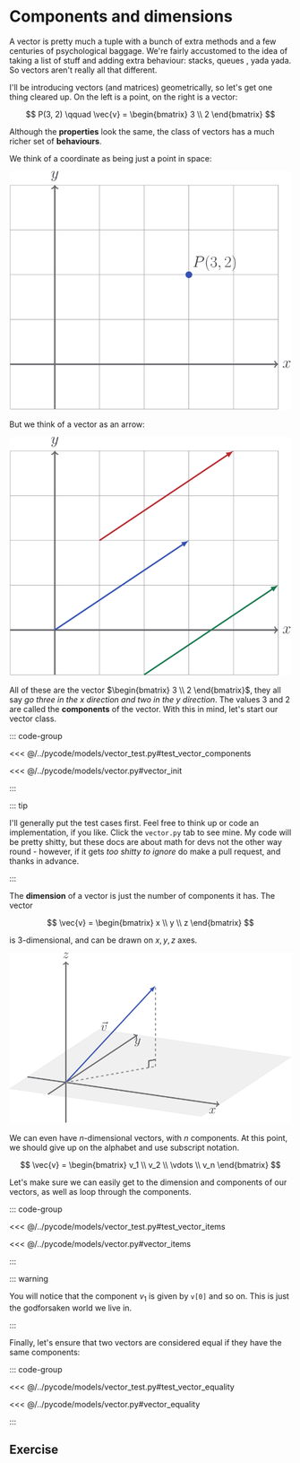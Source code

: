 # Components and dimensions

A vector is pretty much a tuple with a bunch of extra methods and a few
centuries of psychological baggage. We're fairly accustomed to the idea of
taking a list of stuff and adding extra behaviour: stacks, queues , yada yada.
So vectors aren't really all that different.

I'll be introducing vectors (and matrices) geometrically, so let's get one thing
cleared up. On the left is a point, on the right is a vector:

$$
P(3, 2) \qquad \vec{v} = \begin{bmatrix} 3 \\ 2 \end{bmatrix}
$$

Although the **properties** look the same, the class of vectors has a much
richer set of **behaviours**.

We think of a coordinate as being just a point in space:

![](../../images/point-in-space.svg)

But we think of a vector as an arrow:

![](../../images/basic-vector.svg)

All of these are the vector $\begin{bmatrix} 3 \\ 2 \end{bmatrix}$, they all say
_go three in the $x$ direction and two in the $y$ direction_. The values $3$ and
$2$ are called the **components** of the vector. With this in mind, let's start
our vector class.

::: code-group

<<< @/../pycode/models/vector_test.py#test_vector_components

<<< @/../pycode/models/vector.py#vector_init

:::

::: tip

I'll generally put the test cases first. Feel free to think up or code an
implementation, if you like. Click the `vector.py` tab to see mine. My code will
be pretty shitty, but these docs are about math for devs not the other way
round - however, if it gets _too shitty to ignore_ do make a pull request, and
thanks in advance.

:::

The **dimension** of a vector is just the number of components it has. The
vector

$$
\vec{v} = \begin{bmatrix}
x \\ y \\ z
\end{bmatrix}
$$

is $3$-dimensional, and can be drawn on $x, y, z$ axes.

![](../../images/3d-vector.svg)

We can even have $n$-dimensional vectors, with $n$ components. At this point, we
should give up on the alphabet and use subscript notation.

$$
\vec{v} = \begin{bmatrix}
v_1 \\ v_2 \\ \vdots \\ v_n
\end{bmatrix}
$$

Let's make sure we can easily get to the dimension and components of our
vectors, as well as loop through the components.

::: code-group

<<< @/../pycode/models/vector_test.py#test_vector_items

<<< @/../pycode/models/vector.py#vector_items

:::

::: warning

You will notice that the component $v_1$ is given by `v[0]` and so on. This is
just the godforsaken world we live in.

:::

Finally, let's ensure that two vectors are considered equal if they have the
same components:

::: code-group

<<< @/../pycode/models/vector_test.py#test_vector_equality

<<< @/../pycode/models/vector.py#vector_equality

:::

## Exercise

<Exercise id="components-and-dimensions" />
